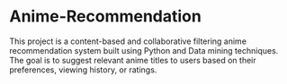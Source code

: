 # Anime-Recommendation
This project is a content-based and collaborative filtering anime recommendation system built using Python and Data mining techniques. The goal is to suggest relevant anime titles to users based on their preferences, viewing history, or ratings.
